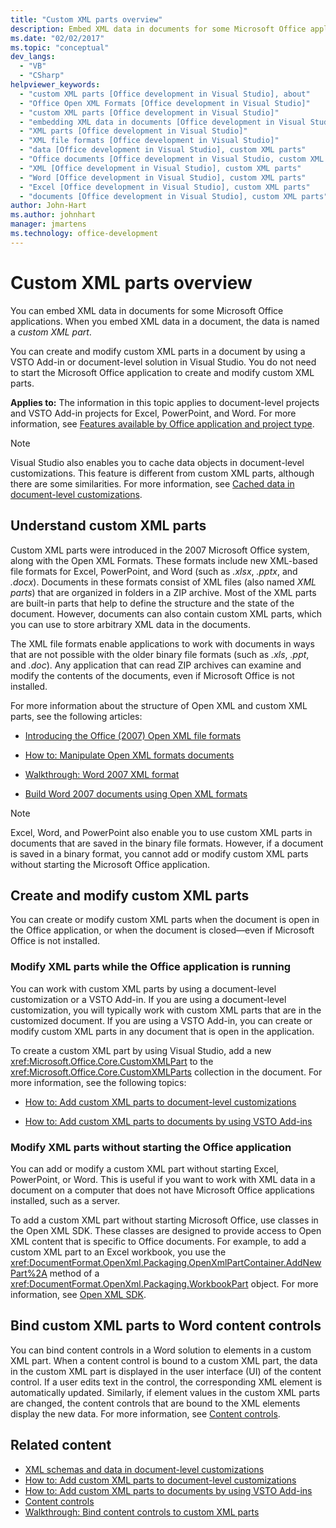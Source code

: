 ```yaml
---
title: "Custom XML parts overview"
description: Embed XML data in documents for some Microsoft Office applications to support creating and modifying the data as custom XML parts.
ms.date: "02/02/2017"
ms.topic: "conceptual"
dev_langs:
  - "VB"
  - "CSharp"
helpviewer_keywords:
  - "custom XML parts [Office development in Visual Studio], about"
  - "Office Open XML Formats [Office development in Visual Studio]"
  - "custom XML parts [Office development in Visual Studio]"
  - "embedding XML data in documents [Office development in Visual Studio]"
  - "XML parts [Office development in Visual Studio]"
  - "XML file formats [Office development in Visual Studio]"
  - "data [Office development in Visual Studio], custom XML parts"
  - "Office documents [Office development in Visual Studio, custom XML parts"
  - "XML [Office development in Visual Studio], custom XML parts"
  - "Word [Office development in Visual Studio], custom XML parts"
  - "Excel [Office development in Visual Studio], custom XML parts"
  - "documents [Office development in Visual Studio], custom XML parts"
author: John-Hart
ms.author: johnhart
manager: jmartens
ms.technology: office-development
---
```

# Custom XML parts overview

  You can embed XML data in documents for some Microsoft Office applications. When you embed XML data in a document, the data is named a *custom XML part*.

 You can create and modify custom XML parts in a document by using a VSTO Add-in or document-level solution in Visual Studio. You do not need to start the Microsoft Office application to create and modify custom XML parts.

 **Applies to:** The information in this topic applies to document-level projects and VSTO Add-in projects for Excel, PowerPoint, and Word. For more information, see [Features available by Office application and project type](../vsto/features-available-by-office-application-and-project-type.md).

> [!NOTE]
> Visual Studio also enables you to cache data objects in document-level customizations. This feature is different from custom XML parts, although there are some similarities. For more information, see [Cached data in document-level customizations](../vsto/cached-data-in-document-level-customizations.md).

## Understand custom XML parts
 Custom XML parts were introduced in the 2007 Microsoft Office system, along with the Open XML Formats. These formats include new XML-based file formats for Excel, PowerPoint, and Word (such as *.xlsx*, *.pptx*, and *.docx*). Documents in these formats consist of XML files (also named *XML parts*) that are organized in folders in a ZIP archive. Most of the XML parts are built-in parts that help to define the structure and the state of the document. However, documents can also contain custom XML parts, which you can use to store arbitrary XML data in the documents.

 The XML file formats enable applications to work with documents in ways that are not possible with the older binary file formats (such as *.xls*, *.ppt*, and *.doc*). Any application that can read ZIP archives can examine and modify the contents of the documents, even if Microsoft Office is not installed.

 For more information about the structure of Open XML and custom XML parts, see the following articles:

- [Introducing the Office (2007) Open XML file formats](/previous-versions/office/developer/office-2007/aa338205(v=office.12))

- [How to: Manipulate Open XML formats documents](/previous-versions/office/developer/office-2007/aa982683(v=office.12))

- [Walkthrough: Word 2007 XML format](/previous-versions/office/developer/office-2007/bb266220(v=office.12))

- [Build Word 2007 documents using Open XML formats](/previous-versions/office/developer/office-2007/bb264572(v=office.12))

> [!NOTE]
> Excel, Word, and PowerPoint also enable you to use custom XML parts in documents that are saved in the binary file formats. However, if a document is saved in a binary format, you cannot add or modify custom XML parts without starting the Microsoft Office application.

## Create and modify custom XML parts
 You can create or modify custom XML parts when the document is open in the Office application, or when the document is closed—even if Microsoft Office is not installed.

### Modify XML parts while the Office application is running
 You can work with custom XML parts by using a document-level customization or a VSTO Add-in. If you are using a document-level customization, you will typically work with custom XML parts that are in the customized document. If you are using a VSTO Add-in, you can create or modify custom XML parts in any document that is open in the application.

 To create a custom XML part by using Visual Studio, add a new <xref:Microsoft.Office.Core.CustomXMLPart> to the <xref:Microsoft.Office.Core.CustomXMLParts> collection in the document. For more information, see the following topics:

- [How to: Add custom XML parts to document-level customizations](../vsto/how-to-add-custom-xml-parts-to-document-level-customizations.md)

- [How to: Add custom XML parts to documents by using VSTO Add-ins](../vsto/how-to-add-custom-xml-parts-to-documents-by-using-vsto-add-ins.md)

### Modify XML parts without starting the Office application
 You can add or modify a custom XML part without starting Excel, PowerPoint, or Word. This is useful if you want to work with XML data in a document on a computer that does not have Microsoft Office applications installed, such as a server.

 To add a custom XML part without starting Microsoft Office, use classes in the Open XML SDK. These classes are designed to provide access to Open XML content that is specific to Office documents. For example, to add a custom XML part to an Excel workbook, you use the <xref:DocumentFormat.OpenXml.Packaging.OpenXmlPartContainer.AddNewPart%2A> method of a <xref:DocumentFormat.OpenXml.Packaging.WorkbookPart> object. For more information, see [Open XML SDK](/office/open-xml/open-xml-sdk).

## Bind custom XML parts to Word content controls
 You can bind content controls in a Word solution to elements in a custom XML part. When a content control is bound to a custom XML part, the data in the custom XML part is displayed in the user interface (UI) of the content control. If a user edits text in the control, the corresponding XML element is automatically updated. Similarly, if element values in the custom XML parts are changed, the content controls that are bound to the XML elements display the new data. For more information, see [Content controls](../vsto/content-controls.md).

## Related content
- [XML schemas and data in document-level customizations](../vsto/xml-schemas-and-data-in-document-level-customizations.md)
- [How to: Add custom XML parts to document-level customizations](../vsto/how-to-add-custom-xml-parts-to-document-level-customizations.md)
- [How to: Add custom XML parts to documents by using VSTO Add-ins](../vsto/how-to-add-custom-xml-parts-to-documents-by-using-vsto-add-ins.md)
- [Content controls](../vsto/content-controls.md)
- [Walkthrough: Bind content controls to custom XML parts](../vsto/walkthrough-binding-content-controls-to-custom-xml-parts.md)
